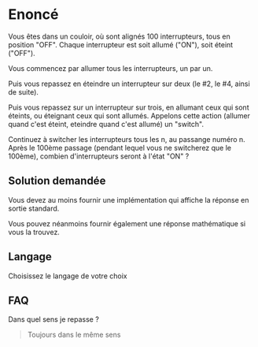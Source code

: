 # Enoncé

Vous êtes dans un couloir, où sont alignés 100 interrupteurs, tous en position "OFF". Chaque interrupteur est soit allumé ("ON"), soit éteint ("OFF").

Vous commencez par allumer tous les interrupteurs, un par un.

Puis vous repassez en éteindre un interrupteur sur deux (le #2, le #4, ainsi de suite).

Puis vous repassez sur un interrupteur sur trois, en allumant ceux qui sont éteints, ou éteignant ceux qui sont allumés. Appelons cette action (allumer quand c'est éteint, eteindre quand c'est allumé) un "switch".

Continuez à switcher les interrupteurs tous les n, au passange numéro n. Après le 100ème passage (pendant lequel vous ne switcherez que le 100ème), combien d'interrupteurs seront à l'état "ON" ? 

## Solution demandée
Vous devez au moins fournir une implémentation qui affiche la réponse en sortie standard.

Vous pouvez néanmoins fournir également une réponse mathématique si vous la trouvez.

## Langage
Choisissez le langage de votre choix

## FAQ
Dans quel sens je repasse ? 
> Toujours dans le même sens
